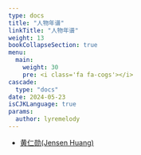 ```yaml
---
type: docs
title: "人物年谱"
linkTitle: "人物年谱"
weight: 13
bookCollapseSection: true
menu:
  main:
    weight: 30
    pre: <i class='fa fa-cogs'></i>
cascade:
  type: "docs"
date: 2024-05-23
isCJKLanguage: true
params:
  author: lyremelody
---
```


* [黄仁勋(Jensen Huang)](./jensen-huang.md)